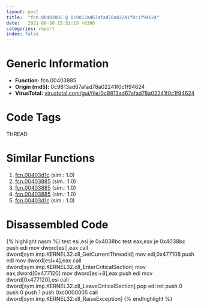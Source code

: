 ```yaml
---
layout: post
title:  "fcn.00403885 @ 0c9813ad67afad78a02241f0c1f94624"
date:   2021-08-30 15:52:19 +0300
categories: report
index: false
---
```


# Generic Information
- **Function:** fcn.00403885
- **Origin (md5):** 0c9813ad67afad78a02241f0c1f94624
- **VirusTotal:** [virustotal.com/gui/file/0c9813ad67afad78a02241f0c1f94624][virustotal_ref]

# Code Tags
<span class="tag" id="THREAD">THREAD</span>


# Similar Functions

1. [fcn.00403d1c][similar_1_ref] (sim.: 1.0)
2. [fcn.00403885][similar_2_ref] (sim.: 1.0)
3. [fcn.00403885][similar_3_ref] (sim.: 1.0)
4. [fcn.00403885][similar_4_ref] (sim.: 1.0)
5. [fcn.00403d1c][similar_5_ref] (sim.: 1.0)


# Disassembled Code

{% highlight nasm %}
test esi,esi
je 0x4038bc
test eax,eax
je 0x4038bc
push edi
mov dword[esi],eax
call dword[sym.imp.KERNEL32.dll_GetCurrentThreadId]
mov edi,0x477108
push edi
mov dword[esi+4],eax
call dword[sym.imp.KERNEL32.dll_EnterCriticalSection]
mov eax,dword[0x477120]
mov dword[esi+8],eax
push edi
mov dword[0x477120],esi
call dword[sym.imp.KERNEL32.dll_LeaveCriticalSection]
pop edi
ret
push 0
push 0
push 1
push 0xc0000005
call dword[sym.imp.KERNEL32.dll_RaiseException]
{% endhighlight %}


[similar_1_ref]: /report/fcn.00403d1c@505be53c36227b94e2fcc406f247f6e5
[similar_2_ref]: /report/fcn.00403885@4e3033826014f003be2266887761c806
[similar_3_ref]: /report/fcn.00403885@3aa98225e51cbcae2d334c8b6b4ed9fd
[similar_4_ref]: /report/fcn.00403885@44a756939733df3681808b122b91651f
[similar_5_ref]: /report/fcn.00403d1c@c077742bdc6d4f2c0ca7d0e2a6a94acf
[virustotal_ref]: https://www.virustotal.com/gui/file/0c9813ad67afad78a02241f0c1f94624